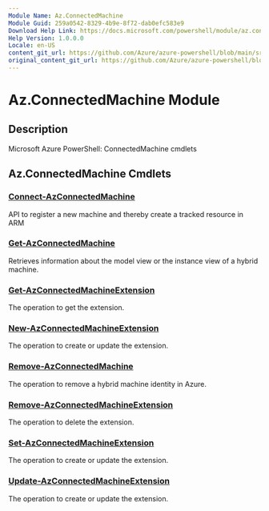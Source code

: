 ```yaml
---
Module Name: Az.ConnectedMachine
Module Guid: 259a0542-8329-4b9e-8f72-dab0efc583e9
Download Help Link: https://docs.microsoft.com/powershell/module/az.connectedmachine
Help Version: 1.0.0.0
Locale: en-US
content_git_url: https://github.com/Azure/azure-powershell/blob/main/src/ConnectedMachine/help/Az.ConnectedMachine.md
original_content_git_url: https://github.com/Azure/azure-powershell/blob/main/src/ConnectedMachine/help/Az.ConnectedMachine.md
---
```


# Az.ConnectedMachine Module
## Description
Microsoft Azure PowerShell: ConnectedMachine cmdlets

## Az.ConnectedMachine Cmdlets
### [Connect-AzConnectedMachine](Connect-AzConnectedMachine.md)
API to register a new machine and thereby create a tracked resource in ARM

### [Get-AzConnectedMachine](Get-AzConnectedMachine.md)
Retrieves information about the model view or the instance view of a hybrid machine.

### [Get-AzConnectedMachineExtension](Get-AzConnectedMachineExtension.md)
The operation to get the extension.

### [New-AzConnectedMachineExtension](New-AzConnectedMachineExtension.md)
The operation to create or update the extension.

### [Remove-AzConnectedMachine](Remove-AzConnectedMachine.md)
The operation to remove a hybrid machine identity in Azure.

### [Remove-AzConnectedMachineExtension](Remove-AzConnectedMachineExtension.md)
The operation to delete the extension.

### [Set-AzConnectedMachineExtension](Set-AzConnectedMachineExtension.md)
The operation to create or update the extension.

### [Update-AzConnectedMachineExtension](Update-AzConnectedMachineExtension.md)
The operation to create or update the extension.

